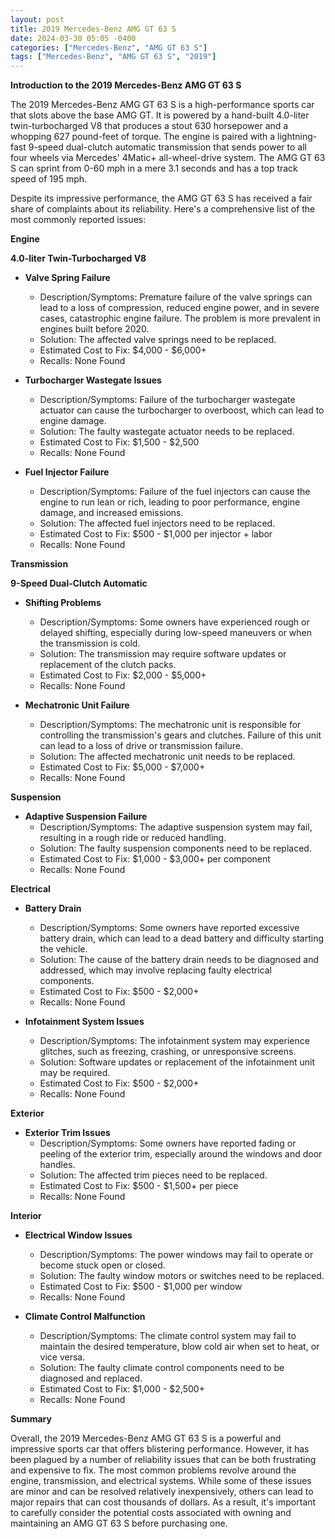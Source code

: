 ```yaml
---
layout: post
title: 2019 Mercedes-Benz AMG GT 63 S
date: 2024-03-30 05:05 -0400
categories: ["Mercedes-Benz", "AMG GT 63 S"]
tags: ["Mercedes-Benz", "AMG GT 63 S", "2019"]
---
```

**Introduction to the 2019 Mercedes-Benz AMG GT 63 S**

The 2019 Mercedes-Benz AMG GT 63 S is a high-performance sports car that slots above the base AMG GT. It is powered by a hand-built 4.0-liter twin-turbocharged V8 that produces a stout 630 horsepower and a whopping 627 pound-feet of torque. The engine is paired with a lightning-fast 9-speed dual-clutch automatic transmission that sends power to all four wheels via Mercedes' 4Matic+ all-wheel-drive system. The AMG GT 63 S can sprint from 0-60 mph in a mere 3.1 seconds and has a top track speed of 195 mph.

Despite its impressive performance, the AMG GT 63 S has received a fair share of complaints about its reliability. Here's a comprehensive list of the most commonly reported issues:

**Engine**

**4.0-liter Twin-Turbocharged V8**

* **Valve Spring Failure**
    * Description/Symptoms: Premature failure of the valve springs can lead to a loss of compression, reduced engine power, and in severe cases, catastrophic engine failure. The problem is more prevalent in engines built before 2020.
    * Solution: The affected valve springs need to be replaced.
    * Estimated Cost to Fix: $4,000 - $6,000+
    * Recalls: None Found

* **Turbocharger Wastegate Issues**
    * Description/Symptoms: Failure of the turbocharger wastegate actuator can cause the turbocharger to overboost, which can lead to engine damage.
    * Solution: The faulty wastegate actuator needs to be replaced.
    * Estimated Cost to Fix: $1,500 - $2,500
    * Recalls: None Found

* **Fuel Injector Failure**
    * Description/Symptoms: Failure of the fuel injectors can cause the engine to run lean or rich, leading to poor performance, engine damage, and increased emissions.
    * Solution: The affected fuel injectors need to be replaced.
    * Estimated Cost to Fix: $500 - $1,000 per injector + labor
    * Recalls: None Found

**Transmission**

**9-Speed Dual-Clutch Automatic**

* **Shifting Problems**
    * Description/Symptoms: Some owners have experienced rough or delayed shifting, especially during low-speed maneuvers or when the transmission is cold.
    * Solution: The transmission may require software updates or replacement of the clutch packs.
    * Estimated Cost to Fix: $2,000 - $5,000+
    * Recalls: None Found

* **Mechatronic Unit Failure**
    * Description/Symptoms: The mechatronic unit is responsible for controlling the transmission's gears and clutches. Failure of this unit can lead to a loss of drive or transmission failure.
    * Solution: The affected mechatronic unit needs to be replaced.
    * Estimated Cost to Fix: $5,000 - $7,000+
    * Recalls: None Found

**Suspension**

* **Adaptive Suspension Failure**
    * Description/Symptoms: The adaptive suspension system may fail, resulting in a rough ride or reduced handling.
    * Solution: The faulty suspension components need to be replaced.
    * Estimated Cost to Fix: $1,000 - $3,000+ per component
    * Recalls: None Found

**Electrical**

* **Battery Drain**
    * Description/Symptoms: Some owners have reported excessive battery drain, which can lead to a dead battery and difficulty starting the vehicle.
    * Solution: The cause of the battery drain needs to be diagnosed and addressed, which may involve replacing faulty electrical components.
    * Estimated Cost to Fix: $500 - $2,000+
    * Recalls: None Found

* **Infotainment System Issues**
    * Description/Symptoms: The infotainment system may experience glitches, such as freezing, crashing, or unresponsive screens.
    * Solution: Software updates or replacement of the infotainment unit may be required.
    * Estimated Cost to Fix: $500 - $2,000+
    * Recalls: None Found

**Exterior**

* **Exterior Trim Issues**
    * Description/Symptoms: Some owners have reported fading or peeling of the exterior trim, especially around the windows and door handles.
    * Solution: The affected trim pieces need to be replaced.
    * Estimated Cost to Fix: $500 - $1,500+ per piece
    * Recalls: None Found

**Interior**

* **Electrical Window Issues**
    * Description/Symptoms: The power windows may fail to operate or become stuck open or closed.
    * Solution: The faulty window motors or switches need to be replaced.
    * Estimated Cost to Fix: $500 - $1,000 per window
    * Recalls: None Found

* **Climate Control Malfunction**
    * Description/Symptoms: The climate control system may fail to maintain the desired temperature, blow cold air when set to heat, or vice versa.
    * Solution: The faulty climate control components need to be diagnosed and replaced.
    * Estimated Cost to Fix: $1,000 - $2,500+
    * Recalls: None Found

**Summary**

Overall, the 2019 Mercedes-Benz AMG GT 63 S is a powerful and impressive sports car that offers blistering performance. However, it has been plagued by a number of reliability issues that can be both frustrating and expensive to fix. The most common problems revolve around the engine, transmission, and electrical systems. While some of these issues are minor and can be resolved relatively inexpensively, others can lead to major repairs that can cost thousands of dollars. As a result, it's important to carefully consider the potential costs associated with owning and maintaining an AMG GT 63 S before purchasing one.
